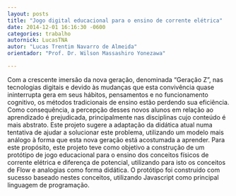 ```yaml
---
layout: posts
title: "Jogo digital educacional para o ensino de corrente elétrica"
date: 2014-12-01 16:16:30 -0600
categories: trabalho
autornick: LucasTNA
autor: "Lucas Trentim Navarro de Almeida"
orientador: "Prof. Dr. Wilson Massashiro Yonezawa"

---
```


Com a crescente imersão da nova geração, denominada “Geração Z”, nas tecnologias digitais e devido às mudanças que esta convivência quase ininterrupta gera em seus hábitos, pensamentos e no funcionamento cognitivo, os métodos tradicionais de ensino estão perdendo sua eficiência. Como consequência, a percepção desses novos alunos em relação ao aprendizado é prejudicada, principalmente nas disciplinas cujo conteúdo é mais abstrato. Este projeto sugere a adaptação da didática atual numa tentativa de ajudar a solucionar este problema, utilizando um modelo mais análogo à forma que esta nova geração está acostumada a aprender. Para este propósito, este projeto teve como objetivo a construção de um protótipo de jogo educacional para o ensino dos conceitos físicos de corrente elétrica e diferença de potencial, utilizando para isto os conceitos de Flow e analogias como forma didática. O protótipo foi construído com sucesso baseado nestes conceitos, utilizando Javascript como principal linguagem de programação.
